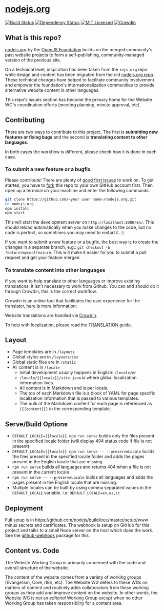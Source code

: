 # [nodejs.org](https://nodejs.org/)

[![Build Status](https://github.com/nodejs/nodejs.org/workflows/Tests/badge.svg)](https://github.com/nodejs/nodejs.org/actions?workflow=Tests)
[![Dependency Status](https://img.shields.io/david/nodejs/nodejs.org.svg)](https://david-dm.org/nodejs/nodejs.org)
[![MIT Licensed](https://img.shields.io/badge/license-MIT-blue.svg)](LICENSE)
[![Crowdin](https://badges.crowdin.net/nodejs-website/localized.svg)](https://crowdin.com/project/nodejs-website)

## What is this repo?

[nodejs.org](https://nodejs.org/) by the [OpenJS Foundation](https://openjsf.org/) builds on the merged community's past website projects to form a self-publishing, community-managed version of the previous site.

On a technical level, inspiration has been taken from the `iojs.org` repo while design and content has been migrated from the old [nodejs.org repo](https://github.com/nodejs/nodejs.org-archive). These technical changes have helped to facilitate community involvement and empower the foundation's internationalization communities to provide alternative website content in other languages.

This repo's issues section has become the primary home for the Website WG's coordination efforts (meeting planning, minute approval, etc).

## Contributing

There are two ways to contribute to this project. The first is **submitting new features or fixing bugs** and the second is **translating content to other languages**.

In both cases the workflow is different, please check how it is done in each case.

### To submit a new feature or a bugfix

Please contribute! There are plenty of [good first issues](https://github.com/nodejs/nodejs.org/labels/good%20first%20issue) to work on. To get started, you have to [fork](https://github.com/nodejs/nodejs.org/fork) this repo to your own GitHub account first. Then open up a terminal on your machine and enter the following commands:

```bash
git clone https://github.com/<your user name>/nodejs.org.git
cd nodejs.org
npm install
npm start
```

This will start the development server on `http://localhost:8080/en/`. This should reload automatically when you make changes to the code, but no code is perfect, so sometimes you may need to restart it. :)

If you want to submit a new feature or a bugfix, the best way is to create the changes in a separate branch, e.g.: `git checkout -b feature/mycoolfeature`. This will make it easier for you to submit a pull request and get your feature merged.

### To translate content into other languages

If you want to help translate to other languages or improve existing translations, it isn't necessary to work from Github. You can and should do it through Crowdin, this is the correct workflow.

Crowdin is an online tool that facilitates the user experience for the translator, here is more information:

Website translations are handled via [Crowdin](https://crowdin.com/project/nodejs-website).

To help with localization, please read the [TRANSLATION](TRANSLATION.md) guide.

## Layout

* Page templates are in `/layouts`
* Global styles are in `/layouts/css`
* Global static files are in `/static`
* All content is in `/locale`
  * Initial development usually happens in English: `/locale/en`
  * `/locale/{{locale}}/site.json` is where global localization information lives.
  * All content is in Markdown and is per locale.
  * The top of each Markdown file is a block of YAML for page specific localization information that is passed to various templates.
  * The bulk of the Markdown content for each page is referenced as `{{{content}}}` in the corresponding template.

## Serve/Build Options

* `DEFAULT_LOCALE={{locale}} npm run serve` builds only the files present in the specified locale folder (will display 404 status code if file is not present)
* `DEFAULT_LOCALE={{locale}} npm run serve -- --preserveLocale` builds the files present in the specified locale folder and adds the pages present in the English locale that are missing.
* `npm run serve` builds all languages and returns 404 when a file is not present in the current locale
* `npm run serve -- --preserveLocale` builds all languages and adds the pages present in the English locale that are missing.
* Multiple locales can be built by using comma separated values in the `DEFAULT_LOCALE` variable. i.e: `DEFAULT_LOCALE=en,es,it`

## Deployment

Full setup is in <https://github.com/nodejs/build/tree/master/setup/www> minus secrets and certificates. The webhook is setup on GitHub for this project and talks to a small Node server on the host which does the work. See the [github-webhook](https://github.com/rvagg/github-webhook) package for this.

## Content vs. Code

The Website Working Group is primarily concerned with the code and overall structure of the website.

The content of the website comes from a variety of working groups (Evangelism, Core, i18n, etc).
The Website WG defers to these WGs on matters of content and routinely adds collaborators from these
working groups as they add and improve content on the website. In other words, the Website WG is not
an *editorial* Working Group except when no other Working Group has taken responsibility for a
content area.
